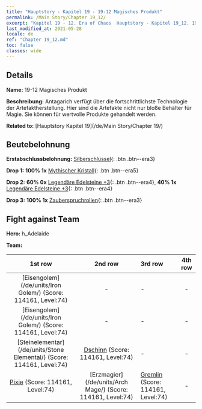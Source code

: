 ```yaml
---
title: "Hauptstory - Kapitel 19 - 19-12 Magisches Produkt"
permalink: /Main Story/Chapter 19_12/
excerpt: "Kapitel 19 - 12. Era of Chaos  Hauptstory - Kapitel 19_12. 19-12 Magisches Produkt"
last_modified_at: 2021-05-28
locale: de
ref: "Chapter 19_12.md"
toc: false
classes: wide
---
```


## Details

 **Name:** 19-12 Magisches Produkt

 **Beschreibung:** Antagarich verfügt über die fortschrittlichste Technologie der Artefaktherstellung. Hier sind die Artefakte nicht nur bloße Behälter für Magie. Sie können für wertvolle Produkte gehandelt werden.

 **Related to:** [Hauptstory Kapitel 19](/de/Main Story/Chapter 19/)

## Beutebelohnung

 **Erstabschlussbelohnung:** [Silberschlüssel](/ItemsDE/con_693/){: .btn .btn--era3}

 **Drop 1:** **100% 1x** [Mythischer Kristall](/ItemsDE/mat_66/){: .btn .btn--era5}

 **Drop 2:** **60% 0x** [Legendäre Edelsteine +3](/ItemsDE/mat_58/){: .btn .btn--era4}, **40% 1x** [Legendäre Edelsteine +3](/ItemsDE/mat_58/){: .btn .btn--era4}

 **Drop 3:** **100% 1x** [Zauberspruchrollen](/ItemsDE/con_694/){: .btn .btn--era3}


## Fight against Team
 **Hero:** h_Adelaide

 **Team:**


  | 1st row | 2nd row | 3rd row | 4th row |
  |:----:|:----:|:----|:----:|
  | [Eisengolem](/de/units/Iron Golem/) (Score: 114161, Level:74)  | - | - | - |
  | [Eisengolem](/de/units/Iron Golem/) (Score: 114161, Level:74)  | - | - | - |
  | [Steinelementar](/de/units/Stone Elemental/) (Score: 114161, Level:74)  | [Dschinn](/de/units/Genie/) (Score: 114161, Level:74)  | - | - |
  | [Pixie](/de/units/Sprite/) (Score: 114161, Level:74)  | [Erzmagier](/de/units/Arch Mage/) (Score: 114161, Level:74)  | [Gremlin](/de/units/Gremlin/) (Score: 114161, Level:74)  | - |


